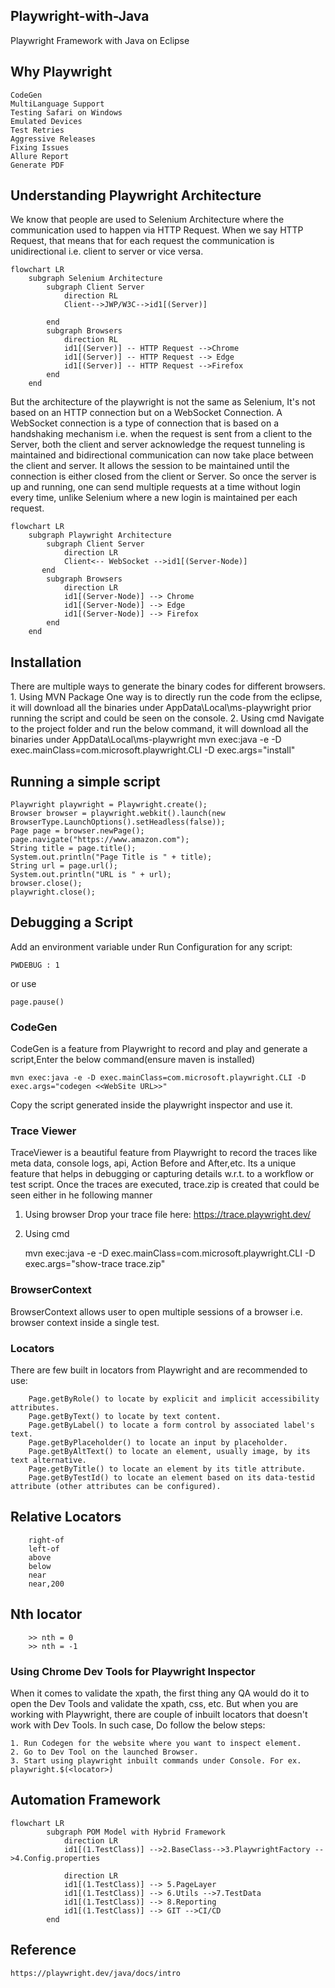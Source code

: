 ## Playwright-with-Java
Playwright Framework with Java on Eclipse

## Why Playwright
    CodeGen
    MultiLanguage Support
    Testing Safari on Windows
    Emulated Devices
    Test Retries
    Aggressive Releases
    Fixing Issues
    Allure Report
    Generate PDF

## Understanding Playwright Architecture
We know that people are used to Selenium Architecture where the communication used to happen via HTTP Request. When we say HTTP Request, that means that for each request the communication is unidirectional i.e. client to server or vice versa.

```mermaid
flowchart LR
    subgraph Selenium Architecture
        subgraph Client Server
            direction RL
            Client-->JWP/W3C-->id1[(Server)]
            
        end
        subgraph Browsers
            direction RL
            id1[(Server)] -- HTTP Request -->Chrome
            id1[(Server)] -- HTTP Request --> Edge
            id1[(Server)] -- HTTP Request -->Firefox
        end
    end
```

But the architecture of the playwright is not the same as Selenium, It's not based on an HTTP connection but on a WebSocket Connection. A WebSocket connection is a type of connection that is based on a handshaking mechanism i.e. when the request is sent from a client to the Server, both the client and server acknowledge the request tunneling is maintained and bidirectional communication can now take place between the client and server. It allows the session to be maintained until the connection is either closed from the client or Server. So once the server is up and running, one can send multiple requests at a time without login every time, unlike Selenium where a new login is maintained per each request.

```mermaid
flowchart LR
    subgraph Playwright Architecture
        subgraph Client Server
            direction LR
            Client<-- WebSocket -->id1[(Server-Node)]
       end
        subgraph Browsers
            direction LR
            id1[(Server-Node)] --> Chrome
            id1[(Server-Node)] --> Edge
            id1[(Server-Node)] --> Firefox
        end
    end
```
    
## Installation
There are multiple ways to generate the binary codes for different browsers.
	1. Using MVN Package
		One way is to directly run the code from the eclipse, it will download all the binaries under AppData\Local\ms-playwright
		prior running the script and could be seen on the console.
	2. Using cmd
		Navigate to the project folder and run the below command, it will download all the binaries under AppData\Local\ms-playwright
    	mvn exec:java -e -D exec.mainClass=com.microsoft.playwright.CLI -D exec.args="install"

## Running a simple script
	
	Playwright playwright = Playwright.create();
	Browser browser = playwright.webkit().launch(new BrowserType.LaunchOptions().setHeadless(false));
	Page page = browser.newPage();
	page.navigate("https://www.amazon.com");
	String title = page.title();
	System.out.println("Page Title is " + title);
	String url = page.url();
	System.out.println("URL is " + url);
	browser.close();
	playwright.close();


## Debugging a Script
Add an environment variable under Run Configuration for any script:
	
	PWDEBUG : 1

or use 
	
	page.pause()

### CodeGen
CodeGen is a feature from Playwright to record and play and generate a script,Enter the below command(ensure maven is installed)

	mvn exec:java -e -D exec.mainClass=com.microsoft.playwright.CLI -D exec.args="codegen <<WebSite URL>>"
Copy the script generated inside the playwright inspector and use it.

### Trace Viewer
TraceViewer is a beautiful feature from Playwright to record the traces like meta data, console logs, api, Action Before and After,etc. Its a unique feature that helps in debugging or capturing details w.r.t. to a workflow or test script.
Once the traces are executed, trace.zip is created that could be seen either in he following manner
1. Using browser
 	Drop your trace file here: https://trace.playwright.dev/
2. Using cmd

	mvn exec:java -e -D exec.mainClass=com.microsoft.playwright.CLI -D exec.args="show-trace trace.zip"

### BrowserContext
BrowserContext allows user to open multiple sessions of a browser i.e. browser context inside a single test.


### Locators
There are few built in locators from Playwright and are recommended to use:

		Page.getByRole() to locate by explicit and implicit accessibility attributes.
		Page.getByText() to locate by text content.
		Page.getByLabel() to locate a form control by associated label's text.
		Page.getByPlaceholder() to locate an input by placeholder.
		Page.getByAltText() to locate an element, usually image, by its text alternative.
		Page.getByTitle() to locate an element by its title attribute.
		Page.getByTestId() to locate an element based on its data-testid attribute (other attributes can be configured).

##  Relative Locators
        
        right-of
        left-of
        above
        below
        near
        near,200
## Nth locator
        >> nth = 0
        >> nth = -1
        
### Using Chrome Dev Tools for Playwright Inspector
When it comes to validate the xpath, the first thing any QA would do it to open the Dev Tools and validate the xpath, css, etc. But when you are working with Playwright, there are couple of inbuilt locators that doesn't work with Dev Tools.
In such case, Do follow the below steps:
	
	1. Run Codegen for the website where you want to inspect element.
	2. Go to Dev Tool on the launched Browser.
	3. Start using playwright inbuilt commands under Console. For ex. playwright.$(<locator>)

## Automation Framework

```mermaid
flowchart LR    
        subgraph POM Model with Hybrid Framework
            direction LR
            id1[(1.TestClass)] -->2.BaseClass-->3.PlaywrightFactory -->4.Config.properties         
        
            direction LR
            id1[(1.TestClass)] --> 5.PageLayer 
            id1[(1.TestClass)] --> 6.Utils -->7.TestData
            id1[(1.TestClass)] --> 8.Reporting 
            id1[(1.TestClass)] --> GIT -->CI/CD
        end
 ```   


## Reference
	https://playwright.dev/java/docs/intro
	
